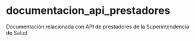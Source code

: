 # documentacion_api_prestadores
Documentación relacionada con API de prestadores de la Superintendencia de Salud
